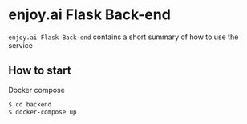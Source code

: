 # enjoy.ai Flask Back-end

`enjoy.ai Flask Back-end` contains a short summary of how to use the service


## How to start

Docker compose

```sh
$ cd backend
$ docker-compose up
```